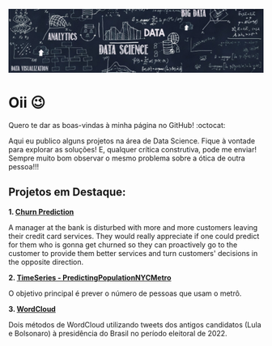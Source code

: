 ![img](head1.jpg)

# Oii 😉 

Quero te dar as boas-vindas à minha página no GitHub! :octocat:

Aqui eu publico alguns projetos na área de Data Science.
Fique à vontade para explorar as soluções! E, qualquer crítica construtiva, pode me enviar! Sempre muito bom observar o mesmo problema sobre a ótica de outra pessoa!!!


## Projetos em Destaque:
**1. [Churn Prediction](https://github.com/renanwilliams/ChurnPrediction)**

A manager at the bank is disturbed with more and more customers leaving their credit card services. They would really appreciate if one could predict for them who is gonna get churned so they can proactively go to the customer to provide them better services and turn customers' decisions in the opposite direction. 

**2. [TimeSeries - PredictingPopulationNYCMetro](https://github.com/renanwilliams/TimeSeries-PredictingPopulationNYCMetro)**

O objetivo principal é prever o número de pessoas que usam o metrô.

**3. [WordCloud](https://github.com/renanwilliams/WordCloud)**

Dois métodos de WordCloud utilizando tweets dos antigos candidatos (Lula e Bolsonaro) à presidência do Brasil no período eleitoral de 2022.
